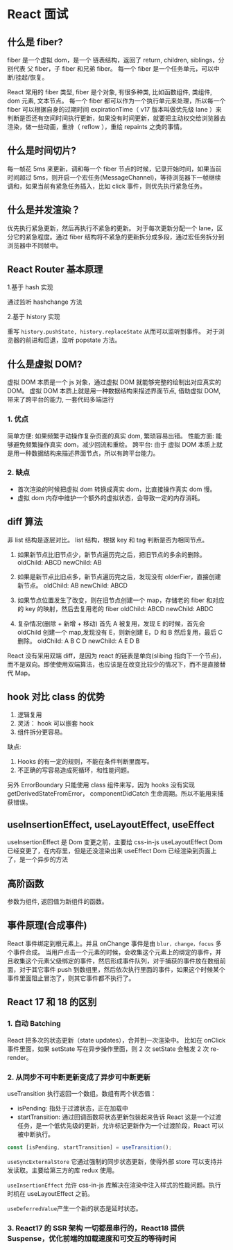 # React 面试

## 什么是 fiber?

fiber 是一个虚拟 dom，是一个 链表结构，返回了 return, children, siblings，分别代表 父 fiber，子 fiber 和兄弟 fiber。
每一个 fiber 是一个任务单元，可以中断/挂起/恢复。

React 常用的 fiber 类型, fiber 是个对象, 有很多种类, 比如函数组件, 类组件, dom 元素, 文本节点。
每一个 fiber 都可以作为一个执行单元来处理，所以每一个 fiber 可以根据自身的过期时间 expirationTime（ v17 版本叫做优先级 lane ）来判断是否还有空间时间执行更新，如果没有时间更新，就要把主动权交给浏览器去渲染，做一些动画，重排（ reflow ），重绘 repaints 之类的事情。

## 什么是时间切片?

每一帧花 5ms 来更新，调和每一个 fiber 节点的时候，记录开始时间，如果当前时间超过 5ms，则开启一个宏任务(MessageChannel)，等待浏览器下一帧继续调和，如果当前有紧急任务插入，比如 click 事件，则优先执行紧急任务。

## 什么是并发渲染？

优先执行紧急更新，然后再执行不紧急的更新。
对于每次更新分配一个 lane，区分它的紧急程度。通过 fiber 结构将不紧急的更新拆分成多段，通过宏任务拆分到浏览器中不同帧中。

## React Router 基本原理

1.基于 hash 实现

通过监听 hashchange 方法

2.基于 history 实现

重写 `history.pushState, history.replaceState` 从而可以监听到事件。
对于浏览器的前进和后退，监听 popstate 方法。

## 什么是虚拟 DOM?

虚拟 DOM 本质是一个 js 对象，通过虚拟 DOM 就能够完整的绘制出对应真实的 DOM。
虚拟 DOM 本质上就是用一种数据结构来描述界面节点, 借助虚拟 DOM, 带来了跨平台的能力, 一套代码多端运行

### 1. 优点

简单方便: 如果频繁手动操作复杂页面的真实 dom, 繁琐容易出错。
性能方面: 能够避免频繁操作真实 dom，减少回流和重绘。
跨平台: 由于 虚拟 DOM 本质上就是用一种数据结构来描述界面节点，所以有跨平台能力。

### 2. 缺点

- 首次渲染的时候把虚拟 dom 转换成真实 dom，比直接操作真实 dom 慢。
- 虚拟 dom 内存中维护一个额外的虚拟状态，会导致一定的内存消耗。

## diff 算法

非 list 结构是逐层对比。
list 结构，根据 key 和 tag 判断是否为相同节点。

1. 如果新节点比旧节点少，新节点遍历完之后，把旧节点的多余的删除。
   oldChild: ABCD
   newChild: AB

2. 如果是新节点比旧点多，新节点遍历完之后，发现没有 olderFier，直接创建新节点。
   oldChild: AB
   newChild: ABCD

3. 如果节点位置发生了改变，则在旧节点创建一个 map，存储老的 fiber 和对应的 key 的映射，然后去复用老的 fiber
   oldChild: ABCD
   newChild: ABDC

4. 复杂情况(删除 + 新增 + 移动)
   首先 A 被复用，发现 E 的时候，首先会 oldChild 创建一个 map,发现没有 E，则新创建 E，D 和 B 然后复用，最后 C 删除。
   oldChild: A B C D
   newChild: A E D B

React 没有采用双端 diff，是因为 react 的链表是单向(slibing 指向下一个节点)，而不是双向。即使使用双端算法，也应该是在改变比较少的情况下，而不是直接替代 Map。

## hook 对比 class 的优势

1. 逻辑复用
2. 灵活： hook 可以嵌套 hook
3. 组件拆分更容易。

缺点:

1. Hooks 的有一定的规则，不能在条件判断里面写。
2. 不正确的写容易造成死循环，和性能问题。

另外 ErrorBoundary 只能使用 class 组件来写，因为 hooks 没有实现 getDerivedStateFromError， componentDidCatch 生命周期。所以不能用来捕获错误。

## useInsertionEffect, useLayoutEffect, useEffect

useInsertionEffect 是 Dom 变更之前，主要给 css-in-js
useLayoutEffect Dom 已经变更了，在内存里，但是还没渲染出来
useEffect Dom 已经渲染到页面上了，是一个异步的方法

## 高阶函数

参数为组件, 返回值为新组件的函数。

## 事件原理(合成事件)

React 事件绑定到根元素上。并且 onChange 事件是由 `blur，change，focus` 多个事件合成。
当用户点击一个元素的时候，会收集这个元素上的绑定的事件，并且收集这个元素父级绑定的事件，然后形成事件队列，对于捕获的事件放在数组前面，对于其它事件 push 到数组里，然后依次执行里面的事件，如果这个时候某个事件里面阻止冒泡了，则其它事件都不执行了。

## React 17 和 18 的区别

### 1. 自动 Batching

React 把多次的状态更新（state updates），合并到一次渲染中。
比如在 onClick 事件里面，如果 setState 写在异步操作里面，则 2 次 setState 会触发 2 次 re-render。

### 2. 从同步不可中断更新变成了异步可中断更新

useTransition 执行返回一个数组。数组有两个状态值：

- isPending: 指处于过渡状态，正在加载中
- startTransition: 通过回调函数将状态更新包装起来告诉 React 这是一个过渡任务，是一个低优先级的更新，允许标记更新作为一个过渡阶段，React 可以被中断执行。

```js
const [isPending, startTransition] = useTransition();
```

`useSyncExternalStore` 它通过强制的同步状态更新，使得外部 store 可以支持并发读取。主要给第三方的库 redux 使用。

`useInsertionEffect` 允许 css-in-js 库解决在渲染中注入样式的性能问题。执行时机在 useLayoutEffect 之前。

`useDeferredValue`产生一个新的状态是延时状态。

### 3. React17 的 SSR 架构 一切都是串行的，React18 提供 Suspense，优化前端的加载速度和可交互的等待时间
